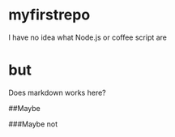 # myfirstrepo

I have no idea what Node.js or coffee script are

but
=====

Does markdown works here?

##Maybe

###Maybe not
